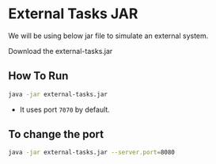 # External Tasks JAR

We will be using below jar file to simulate an external system.

Download the external-tasks.jar

## How To Run

```bash
java -jar external-tasks.jar
```
- It uses port `7070` by default.

## To change the port

```bash
java -jar external-tasks.jar --server.port=8080
